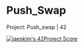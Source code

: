 # Push_Swap
Project: Push_swap | 42

[![jaeskim's 42Project Score](https://badge42.herokuapp.com/api/project/mmahias/push_swap)](https://github.com/Mmahias/badge42)
